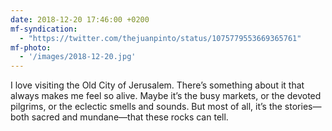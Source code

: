 ```yaml
---
date: 2018-12-20 17:46:00 +0200
mf-syndication:
  - "https://twitter.com/thejuanpinto/status/1075779553669365761"
mf-photo:
  - '/images/2018-12-20.jpg'
---
```


I love visiting the Old City of Jerusalem. There’s something about it that always makes me feel so alive. Maybe it’s the busy markets, or the devoted pilgrims, or the eclectic smells and sounds. But most of all, it’s the stories—both sacred and mundane—that these rocks can tell.
